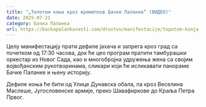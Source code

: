 ```yaml
---
title: "„Топотом коња кроз времеплов Бачке Паланке“ (ВИДЕО)"
date: 2025-07-21
category: Бачка Паланка
url: https://backapalankavesti.com/drustvo/manifestacije/topotom-konja-kroz-vremeplov-backe-palanke-video/
---
```


Целу манифестацију прати дефиле јахача и запрега кроз град са почетком од 17:30 часова, док ће цео програм пратити тамбурашки оркестар из Новог Сада, као и многобројна удружења жена са својим војвођанским рукотворинама, сликари који ће исликавати панораме Бачке Паланке и њену историју.

Дефиле коња ће бити од Улице Дунавска обала, па кроз Веселина Маслеше, Југословенске армије, преко Шавафиркове до Краља Петра Првог.
